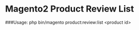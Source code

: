 Magento2 Product Review List
=================================

###Usage: 
		php bin/magento product:review:list \<product id\>
